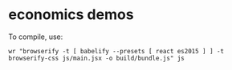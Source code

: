 # economics demos

To compile, use:

    wr "browserify -t [ babelify --presets [ react es2015 ] ] -t browserify-css js/main.jsx -o build/bundle.js" js
